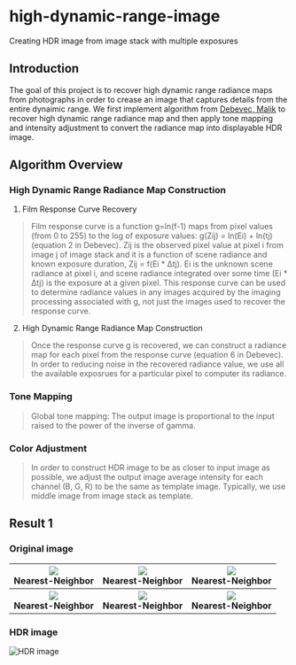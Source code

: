 # high-dynamic-range-image
Creating HDR image from image stack with multiple exposures

## Introduction
The goal of this project is to recover high dynamic range radiance maps from photographs in order to crease an image that captures details from the entire dynaimic range. We first implement algorithm from [Debevec, Malik](http://www.pauldebevec.com/Research/HDR/debevec-siggraph97.pdf) to recover high dynamic range radiance map and then apply tone mapping and intensity adjustment to convert the radiance map into displayable HDR image.

## Algorithm Overview
### High Dynamic Range Radiance Map Construction
1. Film Response Curve Recovery
>Film response curve is a function g=ln(f-1) maps from pixel values (from 0 to 255) to the log of exposure values: g(Zij) = ln(Ei) + ln(tj) (equation 2 in Debevec). Zij is the observed pixel value at pixel i from image j of image stack and it is a function of scene radiance and known exposure duration, Zij = f(Ei * Δtj). Ei is the unknown scene radiance at pixel i, and scene radiance integrated over some time (Ei * Δtj) is the exposure at a given pixel. 
>This response curve can be used to determine radiance values in any images acquired by the imaging processing associated with g, not just the images used to recover the response curve.

2. High Dynamic Range Radiance Map Construction
>Once the response curve g is recovered, we can construct a radiance map for each pixel from the response curve (equation 6 in Debevec). In order to reducing noise in the recovered radiance value, we use all the available exposrues for a particular pixel to computer its radiance.

### Tone Mapping
>Global tone mapping: The output image is proportional to the input raised to the power of the inverse of gamma. 

### Color Adjustment
>In order to construct HDR image to be as closer to input image as possible, we adjust the output image average intensity for each channel (B, G, R) to be the same as template image. Typically, we use middle image from image stack as template.

## Result 1
### Original image
<table>
<tr>
<th><img src="https://github.com/vivianhylee/high-dynamic-range-image/raw/master/result/sample-00.png" /><br>Nearest-Neighbor</th>
<th><img src="https://github.com/vivianhylee/high-dynamic-range-image/raw/master/result/sample-01.png" /><br>Nearest-Neighbor</th>
<th><img src="https://github.com/vivianhylee/high-dynamic-range-image/raw/master/result/sample-02.png" /><br>Nearest-Neighbor</th>
</tr>
<tr>
<th><img src="https://github.com/vivianhylee/high-dynamic-range-image/raw/master/result/sample-03.png" /><br>Nearest-Neighbor</th>
<th><img src="https://github.com/vivianhylee/high-dynamic-range-image/raw/master/result/sample-04.png" /><br>Nearest-Neighbor</th>
<th><img src="https://github.com/vivianhylee/high-dynamic-range-image/raw/master/result/sample-05.png" /><br>Nearest-Neighbor</th>
</tr>
</table>

### HDR image
![HDR image](https://github.com/vivianhylee/high-dynamic-range-image/raw/master/result/output1.png)












